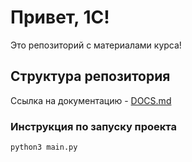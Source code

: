 # Привет, 1С!

Это репозиторий с материалами курса!


## Структура репозитория

Ссылка на документацию - [DOCS.md](/DOCS.md)


### Инструкция по запуску проекта

```shell
python3 main.py
```
